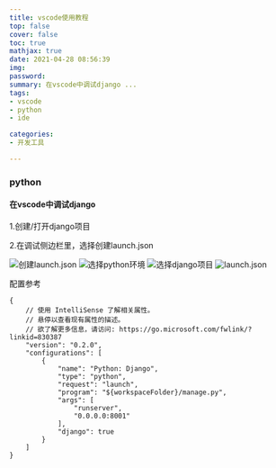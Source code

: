 ```yaml
---
title: vscode使用教程
top: false
cover: false
toc: true
mathjax: true
date: 2021-04-28 08:56:39
img:
password:
summary: 在vscode中调试django ...
tags:
- vscode
- python
- ide

categories:
- 开发工具

---
```

### python

#### 在vscode中调试django
1.创建/打开django项目

2.在调试侧边栏里，选择创建launch.json

![创建launch.json](https://aamuqiao.oss-cn-beijing.aliyuncs.com/uPic/VbnGJr.png)
![选择python环境](https://aamuqiao.oss-cn-beijing.aliyuncs.com/uPic/kzbo9I.png)
![选择django项目](https://aamuqiao.oss-cn-beijing.aliyuncs.com/uPic/htbiNC.png)
![launch.json](https://aamuqiao.oss-cn-beijing.aliyuncs.com/uPic/Z8iTuK.png)

配置参考
```
{
    // 使用 IntelliSense 了解相关属性。 
    // 悬停以查看现有属性的描述。
    // 欲了解更多信息，请访问: https://go.microsoft.com/fwlink/?linkid=830387
    "version": "0.2.0",
    "configurations": [
        {
            "name": "Python: Django",
            "type": "python",
            "request": "launch",
            "program": "${workspaceFolder}/manage.py",
            "args": [
                "runserver",
                "0.0.0.0:8001"
            ],
            "django": true
        }
    ]
}
```